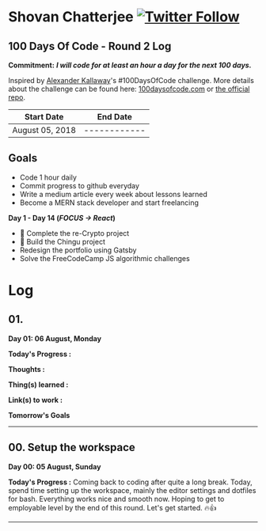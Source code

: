<!-- prettier-ignore -->
# Shovan Chatterjee [![Twitter Follow](https://img.shields.io/twitter/follow/shovan_ch.svg?style=flat-square&label=Follow%20@shovan_ch)](https://twitter.com/intent/follow?screen_name=shovan_ch)

## 100 Days Of Code - Round 2 Log

**Commitment:** **_I will code for at least an hour a day for the next 100 days._**

Inspired by [Alexander Kallaway](https://twitter.com/ka11away)'s #100DaysOfCode challenge. More details about the challenge can be found here: [100daysofcode.com](http://100daysofcode.com/) or [the official repo](https://github.com/Kallaway/100-days-of-code).

| Start Date      | End Date     |
| --------------- | ------------ |
| August 05, 2018 | ------------ |

## Goals

* Code 1 hour daily
* Commit progress to github everyday
* Write a medium article every week about lessons learned
* Become a MERN stack developer and start freelancing

**Day 1 - Day 14 (***FOCUS -> React***)**
* 🏃‍ Complete the re-Crypto project
* 🏃‍ Build the Chingu project
* Redesign the portfolio using Gatsby
* Solve  the FreeCodeCamp JS algorithmic challenges

# Log

<!--
## XX.

**Day XX: August , day**

**Today's Progress :**

**Thoughts :**

**Thing(s) learned :**

**Link(s) to work :**

**Tomorrow's Goals**

---
-->
## 01.

**Day 01: 06 August, Monday**

**Today's Progress :**

**Thoughts :**

**Thing(s) learned :**

**Link(s) to work :**

**Tomorrow's Goals**

---

## 00. Setup the workspace

**Day 00: 05 August, Sunday**

**Today's Progress :** Coming back to coding after quite a long break. Today, spend time setting up the workspace, mainly the editor settings and dotfiles for bash. Everything works nice and smooth now. Hoping to get to employable level by the end of this round. Let's get started.‍  🔥👍

---














<!--

## 15 - 25. The Cryptotracker project

**Day 15 - 25 : June 12 - June 22**

**Progress :**
Another summary update. I have been working on the cryptocurrency tracker project. Nearly done with it, just need some work with the styles to make it responsive.

**Thoughts :**
Enjoyed the whole process of building the crypto-tracker project. Right from the mockups to the coding, getting to see your idea becoming real is both exciting and humbling. Maybe that's one of the many perks which comes with being a programmer. I have learn more about react and how to cope with those situation when your code, just doesn't seem to work. Next step is to, make this project into a game where users can buy, sell, track their crypocurrency, ofcourse using virtual money 😅. Quite excited for this whole thing. <br>
After this, need to work on my portfolio. I am planning to use gatsby for that. It seems quite fast, also easy to integrate blog into it. Let the journey continue.

**Link(s) to work :**
- [Re-crypto - the cryptocurrency tracker](https://re-crypto.netlify.com/)
- [Github repo](https://github.com/shovanch/re-crypto)

## 04 - 14. React and more React

**Day 04 - 14: June 1 - June 11**

**Progress :**
Logging the progress after longtime. I have been maintaining the coding habit daily. I made some simple react components and combined them to build more complex app. Enjoying the whole process so far. Worked on the movie project. Learning how to use API, maintain complex state. All pieces are fitting in like a puzzle. Moving with full steam ahead 🔥

**Thoughts :**
I have great experience with React so far. There are not many things to learn, but figuring out which way to go to tackle a particular problem is more important. Getting comfortable with React methods now. Next step is to put all the things in practice. I got lots of awesome project ideas to implement, quite excited to build them. After that, will move on to Redux, testing and other advanced stuffs.

**Thing(s) learned :**
- Handling API requests in React
- React component lifecycle and methods
- Handling state and props
- Input range slider
- React router and methods

**Link(s) to work :**
-[Crypto Project](http://re-cryptosh.now.sh)
-[Movie Project](https://react-tmdb.now.sh/)

---

## 03. React forms and Arrays

**Day 03: May 31, Thursday**

**Today's Progress :**
Learned how to handle events in React, use arrays inside JSX and render them.

**Thoughts :**
React is going all well. The previous learnings of JS is helping here. That's why fundamentals are always important, it makes learning things easier and faster down the road. Exams are coming too, tomorrow focus will be more on Data Structures and C++.

**Thing(s) learned :**
- How to handle events in React
- How to render array elements from JSX expression dynamically,

**Link(s) to work :**
- [React course code](https://github.com/shovanch/react-course)

---

## 02. Setting up React and basics

**Day 02: May 30 , Wednesday**

**Today's Progress :**
Started Andrew Mead's React course, setup babel, live-server for JSX compilation. Pretty excited for the journey.

**Thoughts :**
Going to learn the fundamentals of React well enough before moving onto things Redux. Learn the fundamentals, apply them in projects, learn some more, apply them. So on and so forth. Going to summarise each weeks learning in the blog. That's a good way to learn.

**Thing(s) learned :**
- How to setup babel to compile React code
- JSX expressions, calling functions inside
- Conditional JSX rendering with logical opertors
- Quirks of ES6 arrow functions.
- Events and attributes
- Manual data binding and re-rendering

**Link(s) to work :**
- [React course code](https://github.com/shovanch/react-course)

---

## 01. Completed the ES6 course

**Day 01: May 29 , Tuesday**

**Today's Progress :**
Done with the ES6 course on Udemy. It was quite a extensive guide to all the modern JS features and architectures. Learned a lot. Moving to React ecosystem, extensive knowledge of ES6 will come quite handy.

**Thoughts :**
Starting React from tomorrow. Exams are also from next week. It'll quite a juggling act between these two.

**Thing(s) learned :**
Blog post coming soon.

**Link(s) to work :**
- [ES6 project repo](https://github.com/shovanch/forkify)
- [Live project](http://shovanch.com/forkify/)

**Tomorrow's Goals :**
Base Goal = Code min. 1 hour.<br>
Will start the React Course plus reading and coding some Data Structures for exams.

---
## 01. Working with ES6

**Day 01: May 25 , Friday**

**Today's Progress :** Working on the ES6 project. Things are coming nice and clean. Quite happy with progress so far. Hoping to complete the project tonight and get started with React.

**Thoughts :** Another attempt with #100DaysOfCode. Lets do it this time. Coming weeks, there's going to be a lot of coding. Projects + exams are coming, so that counts too.

**Thing(s) learned :**
To be added

**Link(s) to work :**
- [ES6 project repo](https://github.com/shovanch/forkify)
- [Live project](http://shovanch.com/forkify/)
---

## 01. Setup webpack

**Day 01: May 9 , Wednesday**

**Today's Progress :** Making progress on the JS course. Learned about webpack and how to setup a webpack config.

**Thoughts :** Going to do speedrun on the course. Want to move on to projects and React as fast as possible.

**Thing(s) learned :**
* How to setup webpack config with plugins and dev-server
* MVC architecture
* How ES6 modules work

**Link(s) to work :**
* [Project link](https://github.com/shovanch/forkify)

**Tomorrow's Goals**
* No specific goals, just focus on coding atleast 1 hour.

---
## 02.

### Day 02: 14 Mar , Wednesday

**Today's Progress :** Completed budget-tracker-project section of the Complete JS developer course.

## 01. ES6
**Day 01: Apr 20 , Friday**

**Today's Progress :** Worked on the Javascript Course. Learnt about spread, rest parameters, default parameters, maps. Having that clicked feeling, when you understood something for first time. Lets build up the momentum. 🔥

**Thoughts :**

**Thing(s) learned :**
  - Spread Operator
  - Rest parameters
  - Default parameters
  - Maps and how to use it

**Link(s) to work :**

**Tomorrow's Goals**
 - Complete ES6 learning part of the JS Course.

---
**Thoughts :** Will complete ES6 part today. Hoping to complete till Module-20 of JS30 by the end of the week and build the redesign of the portfolio.

----

## 07. Setting up the blog

### Day 07: Feb 17 , Saturday

**Today's Progress :** It's good to be back.

**Thoughts :**

**Thing(s) learned :**

**Link(s) to work :**

**Tomorrow's Goals**

---

## 06. Progress with JS30

### Day 06: Feb 9 , Friday

**Today's Progress :** Did Module 2 and 3 of Javascipt30.

**Thoughts :**

**Thing(s) learned :**

**Link(s) to work :**

**Tomorrow's Goals**

* Complete the part-1 of the JS course coding challenges.
* Do 2 modules of JS30

---

## 05. Completed Advanced Obj. and Functions

### Day 05: Feb 5 , Monday

**Today's Progress :**

**Thoughts :**

**Thing(s) learned :**

**Link(s) to work :**

**Tomorrow's Goals**

---

## 04. Starting Javascript30

### Day 04: Feb 4, Sunday

**Today's Progress :**

**Thoughts :**

**Thing(s) learned :**

**Link(s) to work :**

* [JS30 Project Repo](https://github.com/shovanch/JS30/tree/master/01%20-%20JavaScript%20Drum%20Kit)
* [JS30 Module-1 Live](https://shovanch.com/JS30/01%20-%20JavaScript%20Drum%20Kit/)

**Tomorrow's Goals**

* Complete the Advanced Obj and Function section and write the notes
* Complete all the coding challenges in the sections
* DO 2 more modules of JS30

---

## 03. Objects, prototype and functions

### Day 03: Feb 3 , Saturday

**Today's Progress :** Made progress on the Advanced Objects and Functions section of the JS course. Learned about fundamental concepts like prototype, inheritance, first-class functions and lot more things.

**Thoughts :** Again fell short of goals that I set yesterday, Still progress is made. Need to carry the momentum forward. The JS course has been phenomenal so far. Lots of 'aha' moments here and there. Getting to know how things work from inside is truly enlighting. Going to focus on more on this path. Get really skilled with vanilla JS concepts. <br> Looked for some remote dev jobs offering. All's well with only one cavaet, 'The experience' requirement. Having said that, focus is to learn and build now, then moving to jobs.

**Thing(s) learned :**

* **Objects and Primitives**:
* **How inheritance works in JS**:
* **Prototype and Prototype chain**:
* **Creating objects using Function constructors**:
* **Creating objects using Object.create()**:
* **First class functions**:
* **Passing functions as an argument to another function**:
* **Functions returning functions**:
* **immediately Invoked Function Expressions (IIFE)**:

Whew... thats a hell lot of things. Will write detailed notes tomorrow after completing the whole section.

**Link(s) to work :**

* [Course Codes](https://codepen.io/shovanch/pen/xYZemV)

**Tomorrow's Goals**

* Complete the Advanced Objects and functions section and write detailed notes
* Solve the coding challenges and add the features in the DOM Pig game
* ~~Do 3 modules of JS30~~ [Only 1 done 😔]

---

## 02. Building JS Pig Game

### Day 02: Feb 2, Friday

**Today's Progress :** Completed DOM manipulation section of JS course. Build the JS Pig game. It's fun to play.

**Thoughts :** Building the JS pig game was quite fun. Learned about simple yet powerful concepts for working with the DOM. Most important thing, coding each part methodically like a piece of puzzle. Order in Chaos. Didn't work on JS30 today. Will compensate for it tomorrow. <br> Also, submitted the profile on Upwork but it got rejected due the reason of 'lack of oppurtunities'. Need to work on the core skills, make some awesome projects and resubmit again. Target -> 1st week of March.

**Thing(s) learned :**

* Accessing and manipulating the DOM elements
* **How events get processed** : With parallel to the execution stack there's a thing called 'message queue'. Where the events are stored in line. So, _when the execution is empty or all the functions have been returned_ then the next event in message queue gets processed, then it calls the event listener which itself is a function so it gets added to the execution stack and it goes on... 😅.
* **Callback functions** : Functions are which are not called by us. For example, inside event listener we dont put function call only the function name as the event listener will call the function when it gets processed in the execution stack.

```javascript
function f1() {
  // Do something
}

// Calling the function
f1();

// Function gets called by the event listener, hence no brackets. Its a callback function
dom.addEventListener("click", f1);
```

* Using _state variables_ to keep track of the status of the program

**Link(s) to work :**

* [JS PIG game project](https://shovanch.com/JS-course-projects/DOM-Pig-Game/)
* [Project Code](https://github.com/shovanch/JS-course-projects/tree/master/DOM-Pig-Game)

**Tomorrow's Goals**

* Add the extra features to the game
* Complete Advanced Objects and Function section of the JS course
* Do modules 1 and 2 of JS30

---

## 01. Learning How JS works

### Day 01: Feb 1, Thursday

**Today's Progress :** Did 'How JS works' section of Complete JS developer course.

**Thoughts :** Learned How JS executes code in the background. Core concepts are really helpful to be a complete developer. It gives a new insight when solving the same problems. <br> Going to break the challenge into short term goals. Like for D30, the goal is to become proficient in JS and get started with React with more time spent on building actual projects.

**Thing(s) learned :**

* Written JS code goes into the JS engine (Ex: Chrome V8 Engine) where it first parsed into AST(Abstract Syntax tree) -> conversion to machine code -> then the machine code gets executed.
* **Execution context** is like a wrapper or container which store the variables and where code is evaluated and executed. Default execution context is global (Which is window object in browser).
* **Execution context** phases are divided into 1. Creation phase and 2. Execution Phase.
* In **Creation Phase**: First, the variable object is created. Code is scanned for function and variable declaration. Which gets moved to the top. Regardless of where they are declared. This behaviour called Hoisting. <br> For each function, a property gets created in the VO and its points to the actual function. As for the variable, it also gets a property is VO, but its value is set as undefined. thats why calling why a variable before its actual declared shows undefined, then it gets defined in execution phase. But, in ES6, this things matter less, as const and let are block scoped.
* **Scopes** : Creating the scope chain is 2nd step of creation phase. <br> Scopes answer where we can access a certain variable. Each function creates a scope. As for _lexical scoping_ it means function written within another function gets access to the scope of outer function. The default scope is global scope (Matters less in ES6).
* **Execution stack VS Scope chain**: Ex. context -> order in which functions are called. <br> Scope chain -> Order in which functions are written lexically.
* **this** : 3rd step of creation of phase of ECxt is determining and setting value of 'this' keyword. <br>
  _In regular function call_ -> 'this' points to the global object (window obj. in browser).
  _In object method call_ -> 'this' points to the object that is calling the method.
* 'this' is not assigned to a value untill a fn. where its actually defined is called. Using this concept, we can use method borrowing to share method between objects.

```javascript
obj1.method = obj2.method;
// calling the method from object 2
obj2.method();
```

**Link(s) to work :**

* [Code examples](https://codepen.io/shovanch/pen/paJdKQ?editors=0012)

**Tomorrow's Goals**

* ~~Complete the DOM section of Complete JS course~~
* Complete module 1 & 2 of Javascript30

---

-->
<!-- ## 05. Medium UI project
### Day 05: January 19, Friday

**Today's Progress :** Coded two more sections of the Medium UI project. Still have some problem in Firefox, I think most related to grid-row height. Will look into it, after coding it in Chrome. The story feed section seemed bit complex, but at the end it was just changing the flex-direction property and it worked. Cool!!

![Medium clone story feed section](https://user-images.githubusercontent.com/16104985/35186073-56f62e04-fe34-11e7-81d2-e99e61d998ed.png)

**Thoughts :** Over the course of time, my CSS course has improved a lot. Special thanks to the Udemy advanced CSS course. Feels quite confident working with CSS now. Now, need to get to that same level with Javascript too. Starting the JS course from tomorrow.

**Thing(s) learned :** More coding, less learning.

**Link(s) to work :**
- [Live Site](https://shovanch.com/ui-projects/medium-ui) (Work-in-progress)
- [Github Repo](https://github.com/shovanch/ui-projects/tree/master/medium-ui)

---

## 04. Working on MediumUI clone
### Day 04: January 18, Thursday

**Today's Progress :** Back to coding after 2 weeks. Made some progress on the medium UI project. Done with the header and top two sections.

![Medium Homepage clone](https://user-images.githubusercontent.com/16104985/35112487-37cc1cb4-fca4-11e7-853c-5f135b3c7c84.png)

**Thoughts :** Its a good idea to practice both Dev and UI skills by cloning other sites. On that note, working on the medium homepage. Quite confident that I would be able to do it nearly the same. Although there's some margin issue on Firefox. Will debug them after doing it on Chrome.

**Thing(s) learned :** Nothing learnt. Mostly practicing upon the old ones.

**Link(s) to work :**
- [Live Site](https://shovanch.com/ui-projects/medium-ui) (Work-in-progress)
- [Github Repo](https://github.com/shovanch/ui-projects/tree/master/medium-ui)

---

## 03. Making CSS grid responsive
### Day 03: January 4, Thursday

**Today's Progress :** Had a bit of work left on the CSS grid project from yesterday. Wrote the media queries for the layout. Now, it looks on great on all widths.

**Thoughts :** Missed last day. Had extreme headache. Couldn't focus on work. Neeed to keep this missed day numbers minimal. Writing the media queries for grid and realized how easy it is now compared to the tons of code for floats and even flexbox. Most of the layout can be made responsive at the first place using properties like minmax(), min-content, max-content. Its all buttery smooth. The only problem is browser support. I dont want to write duplicate code for old browsers. So, from now on its going to be all grids. Flexbox at most as fallback. Couldn't start the medium-clone project as expected today. Lets get on with it with full force from tomorrow. 🔥

**Thing(s) learned :**
- How to make CSS grid layout responsive using media queries
- How to make fallback for grid using @supports rule

**Link(s) to work :**
- [CSS grid project code](https://github.com/shovanch/advanced-css-course-projects/tree/master/Nexter)
- [Live project site](https://shovanch.com/advanced-css-course-projects/Nexter/)


---

## 02. Completed Nexter project
### Day 02: January 2, Tuesday

**Today's Progress :** Completed the nexter project as part of Advanced CSS course.

**Thoughts :** Learned lot about CSS Grid in this projects, in various situations and use cases. Will complete the media queries tomorrow. Then, moving on to the project- Cloning the homepage of Medium using grid. Quite excited. The completed project looks really great.

![Webpage gif](https://media.giphy.com/media/d2iYkL9TzZj7kGBO/giphy.gif)

**Thing(s) learned :**
- Using ::before and ::after pseudo elements as grid items
- How to make the commonly used 'Seen on' section

**Link(s) to work :**
- [CSS grid project code](https://github.com/shovanch/advanced-css-course-projects/tree/master/Nexter)
- [Live project site](https://shovanch.com/advanced-css-course-projects/Nexter/)  (Not fully-responsive yet)

---

## 01. Working with CSS Grid
### Day 01: January 1, Monday

**Today's Progress :** Made a reusable card component using grid and flexbox together. Worked on making a image gallery using CSS grid. Quite great, once got the hang of the syntax.

**Thoughts :** So far so good. CSS grid looks quite promising. It also made working with CSS layouts fun instead of the hack-n-slash with float. Important thing to note that Grid and flexbox compliment each other, not as replacement. Grid for 2D, Flexbox for 1D. The image gallery part was really cool. Basically it was just laying the template-columns and then placing each grid item following the grid-lines. Kid's stuff.

![capture](https://user-images.githubusercontent.com/16104985/34470598-f740ecac-ef5a-11e7-9dcc-b674633026f8.PNG)

Also learned a rather cool emmet trick to use while writing HTML markup for this type of image gallery

```html
<!-- This and then pressing tab would-
(img.gallery__img--$[src="img/gallery-$"][alt="Gallery Image $"])*5

<!-- print this number of times specified in increasing order, 😎
<img src="img/gallery-1" alt="Gallery Image 1" class="gallery__img--1">
```
**Thing(s) learned :**
- How to make a simple card component using grid and flexbox
- Grid overlapping method + z-index to position items.
- `<sup>` tag to write superscript numbers
- object-fit property for images to maintain aspect ratio

**Link(s) to work :**
- [CSS grid project code](https://github.com/shovanch/advanced-css-course-projects/tree/master/Nexter)
- [Live project site](https://shovanch.com/advanced-css-course-projects/Nexter/)  (work-in-progress)

---
 -->
